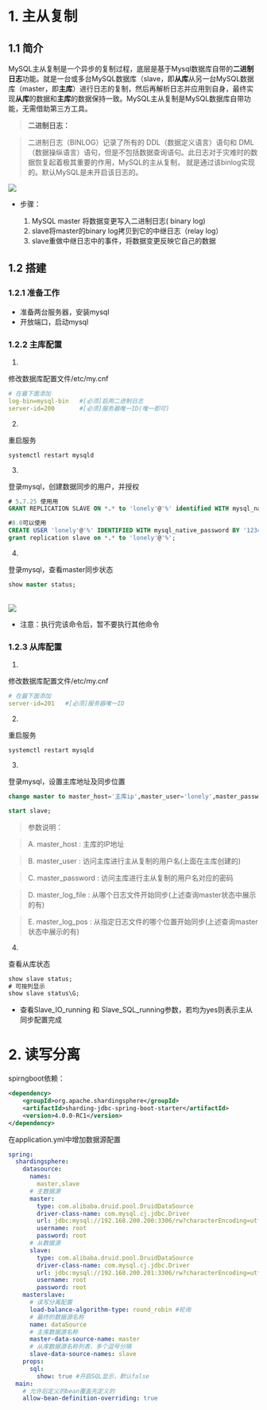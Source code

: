 
# 1. 主从复制


## 1.1 简介

MySQL主从复制是一个异步的复制过程，底层是基于Mysql数据库自带的**二进制日志**功能。就是一台或多台MySQL数据库（slave，即**从库**从另一台MySQL数据库（master，即**主库**）进行日志的复制，然后再解析日志并应用到自身，最终实现**从库**的数据和**主库**的数据保持一致。MySQL主从复制是MySQL数据库自带功能，无需借助第三方工具。

> **二进制日志：**

> 	二进制日志（BINLOG）记录了所有的 DDL（数据定义语言）语句和 DML（数据操纵语言）语句，但是不包括数据查询语句。此日志对于灾难时的数据恢复起着极其重要的作用，MySQL的主从复制， 就是通过该binlog实现的。默认MySQL是未开启该日志的。


![](https://cdn.jsdelivr.net/gh/lonely06/images@main/healthy/202210212048085.png#alt=image-20221021204844911)

- 步骤：

   1. MySQL master 将数据变更写入二进制日志( binary log)
   2. slave将master的binary log拷贝到它的中继日志（relay log）
   3. slave重做中继日志中的事件，将数据变更反映它自己的数据


## 1.2 搭建


### 1.2.1 准备工作

- 准备两台服务器，安装mysql
- 开放端口，启动mysql


### 1.2.2 主库配置

1. 
修改数据库配置文件/etc/my.cnf
```yaml
# 在最下面添加
log-bin=mysql-bin   #[必须]启用二进制日志
server-id=200       #[必须]服务器唯一ID(唯一即可)
```


2. 
重启服务
```shell
systemctl restart mysqld
```


3. 
登录mysql，创建数据同步的用户，并授权
```sql
# 5.7.25 使用用
GRANT REPLICATION SLAVE ON *.* to 'lonely'@'%' identified WITH mysql_native_password by '1234';

#8.0可以使用
CREATE USER 'lonely'@'%' IDENTIFIED WITH mysql_native_password BY '1234';
grant replication slave on *.* to 'lonely'@'%';
```


4. 
登录mysql，查看master同步状态
```sql
show master status;
```

<br />![](https://cdn.jsdelivr.net/gh/lonely06/images@main/healthy/202210212057226.png#alt=image-20221021205757124)

   - 注意：执行完该命令后，暂不要执行其他命令


### 1.2.3 从库配置

1. 
修改数据库配置文件/etc/my.cnf
```yaml
# 在最下面添加
server-id=201 	#[必须]服务器唯一ID
```


2. 
重启服务
```shell
systemctl restart mysqld
```


3. 
登录mysql，设置主库地址及同步位置
```sql
change master to master_host='主库ip',master_user='lonely',master_password='1234',master_log_file='mysql-bin.000001',master_log_pos=154;

start slave;
```

> 参数说明：

> 	A. master_host : 主库的IP地址

> 	B. master_user : 访问主库进行主从复制的用户名(上面在主库创建的)

> 	C. master_password : 访问主库进行主从复制的用户名对应的密码

> 	D. master_log_file : 从哪个日志文件开始同步(上述查询master状态中展示的有)

> 	E. master_log_pos : 从指定日志文件的哪个位置开始同步(上述查询master状态中展示的有)



4. 
查看从库状态
```sql
show slave status;
# 可按列显示
show slave status\G;
```


   - 查看Slave_IO_running 和 Slave_SQL_running参数，若均为yes则表示主从同步配置完成


# 2. 读写分离

spirngboot依赖：

```xml
<dependency>
    <groupId>org.apache.shardingsphere</groupId>
    <artifactId>sharding-jdbc-spring-boot-starter</artifactId>
    <version>4.0.0-RC1</version>
</dependency>
```

在application.yml中增加数据源配置

```yaml
spring:
  shardingsphere:
    datasource:
      names:
        master,slave
      # 主数据源
      master:
        type: com.alibaba.druid.pool.DruidDataSource
        driver-class-name: com.mysql.cj.jdbc.Driver
        url: jdbc:mysql://192.168.200.200:3306/rw?characterEncoding=utf-8
        username: root
        password: root
      # 从数据源
      slave:
        type: com.alibaba.druid.pool.DruidDataSource
        driver-class-name: com.mysql.cj.jdbc.Driver
        url: jdbc:mysql://192.168.200.201:3306/rw?characterEncoding=utf-8
        username: root
        password: root
    masterslave:
      # 读写分离配置
      load-balance-algorithm-type: round_robin #轮询
      # 最终的数据源名称
      name: dataSource
      # 主库数据源名称
      master-data-source-name: master
      # 从库数据源名称列表，多个逗号分隔
      slave-data-source-names: slave
    props:
      sql:
        show: true #开启SQL显示，默认false
  main:
  	# 允许后定义的bean覆盖先定义的
  	allow-bean-definition-overriding: true
```
